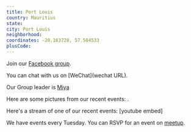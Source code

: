 ```yaml
---
title: Port Louis
country: Mauritius
state: 
city: Port Louis
neighborhood: 
coordinates: -20.163728, 57.504533
plusCode:
---
```

Join our [Facebook group](https://www.facebook.com/groups/free.code.camp.port.louis).

You can chat with us on [WeChat](wechat URL).

Our Group leader is [Miya](freecodecamp.org/miya)

Here are some pictures from our recent events:
![]().

Here's a stream of one of our recent events:
[youtube embed]

We have events every Tuesday. You can RSVP for an event on [meetup](meetupurl).
